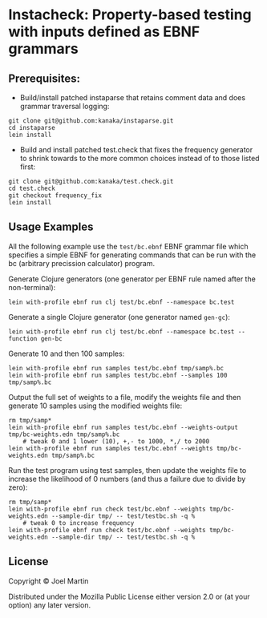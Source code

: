 # Instacheck: Property-based testing with inputs defined as EBNF grammars

## Prerequisites:

* Build/install patched instaparse that retains comment data and does
  grammar traversal logging:

```
git clone git@github.com:kanaka/instaparse.git
cd instaparse
lein install
```

* Build and install patched test.check that fixes the frequency
  generator to shrink towards to the more common choices instead of to
  those listed first:
```
git clone git@github.com:kanaka/test.check.git
cd test.check
git checkout frequency_fix
lein install
```


## Usage Examples

All the following example use the `test/bc.ebnf` EBNF grammar file
which specifies a simple EBNF for generating commands that can be run
with the bc (arbitrary precission calculator) program.

Generate Clojure generators (one generator per EBNF rule named after
the non-terminal):

```
lein with-profile ebnf run clj test/bc.ebnf --namespace bc.test
```

Generate a single Clojure generator (one generator named `gen-gc`):

```
lein with-profile ebnf run clj test/bc.ebnf --namespace bc.test --function gen-bc
```

Generate 10 and then 100 samples:

```
lein with-profile ebnf run samples test/bc.ebnf tmp/samp%.bc
lein with-profile ebnf run samples test/bc.ebnf --samples 100 tmp/samp%.bc
```

Output the full set of weights to a file, modify the weights file and
then generate 10 samples using the modified weights file:

```
rm tmp/samp*
lein with-profile ebnf run samples test/bc.ebnf --weights-output tmp/bc-weights.edn tmp/samp%.bc
    # tweak 0 and 1 lower (10), +,- to 1000, *,/ to 2000
lein with-profile ebnf run samples test/bc.ebnf --weights tmp/bc-weights.edn tmp/samp%.bc
```

Run the test program using test samples, then update the weights file
to increase the likelihood of 0 numbers (and thus a failure due to
divide by zero):

```
rm tmp/samp*
lein with-profile ebnf run check test/bc.ebnf --weights tmp/bc-weights.edn --sample-dir tmp/ -- test/testbc.sh -q %
    # tweak 0 to increase frequency
lein with-profile ebnf run check test/bc.ebnf --weights tmp/bc-weights.edn --sample-dir tmp/ -- test/testbc.sh -q %
```

## License

Copyright © Joel Martin

Distributed under the Mozilla Public License either version 2.0 or (at
your option) any later version.
